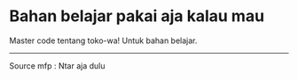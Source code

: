 # Bahan belajar pakai aja kalau mau
Master code tentang toko-wa!
Untuk bahan belajar.

---
Source mfp : Ntar aja dulu
